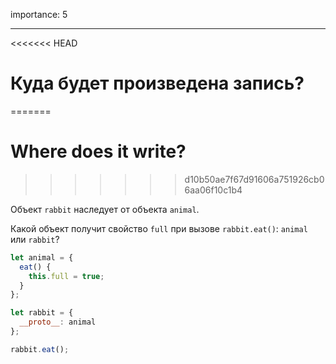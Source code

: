 importance: 5

---

<<<<<<< HEAD
# Куда будет произведена запись?
=======
# Where does it write?
>>>>>>> d10b50ae7f67d91606a751926cb06aa06f10c1b4

Объект `rabbit` наследует от объекта `animal`.

Какой объект получит свойство `full` при вызове `rabbit.eat()`: `animal` или `rabbit`? 

```js
let animal = {
  eat() {
    this.full = true;
  }
};

let rabbit = {
  __proto__: animal
};

rabbit.eat();
```
